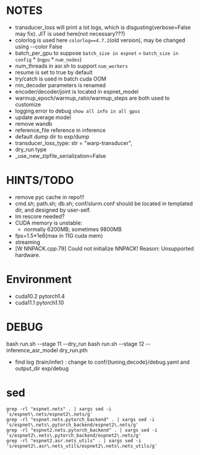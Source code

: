 # NOTES

- transducer_loss will print a lot logs, which is disgusting(verbose=False may fix). JIT is used here(not necessary???)
- colorlog is used here `colorlog==4.7.2`(old version), may be changed using --color False
- batch_per_gpu to suppose `batch_size in espnet` = `batch_size in config` * (`ngpu` * `num_nodes`)
- num_threads in asr.sh to support `num_workers`
- resume is set to true by default
- try/catch is used in batch cuda OOM
- rnn_decoder parameters is renamed
- encoder/decoder/joint is located in espnet_model
- warmup_epoch/warmup_ratio/warmup_steps are both used to customize
- logging.error to debug `show all info in all gpus`
- update average model
- remove wandb
- reference_file reference in inference
- default dump dir to exp/dump
- transducer_loss_type: str = "warp-transducer",
- dry_run type
- _use_new_zipfile_serialization=False

# HINTS/TODO

- remove pyc cache in repo!!!
- cmd.sh; path.sh; db.sh; conf/slurm.conf should be located in templated dir, and designed by user-self.
- lm rescore needed?
- CUDA memory is unstable:
  - normally 6200MB; sometimes 9800MB
- fps=1.5*1e6(max in 11G cuda mem)
- streaming
- [W NNPACK.cpp:79] Could not initialize NNPACK! Reason: Unsupported hardware.

# Environment

- cuda10.2 pytorch1.4
- cuda11.1 pytorch1.10

# DEBUG

bash run.sh --stage 11 --dry_run
bash run.sh --stage 12 --inference_asr_model dry_run.pth

- find log (train/infer) : change to conf/{tuning,decode}/debug.yaml and output_dir exp/debug

# sed

```
grep -rl "espnet.nets" . | xargs sed -i 's/espnet\.nets/espnet2\.nets/g'
grep -rl "espnet.nets.pytorch_backend" . | xargs sed -i 's/espnet\.nets\.pytorch_backend/espnet2\.nets/g'
grep -rl "espnet2.nets.pytorch_backend" . | xargs sed -i 's/espnet2\.nets\.pytorch_backend/espnet2\.nets/g'
grep -rl "espnet2.asr.nets_utils" . | xargs sed -i 's/espnet2\.asr\.nets_utils/espnet2\.nets\.nets_utils/g'
```
